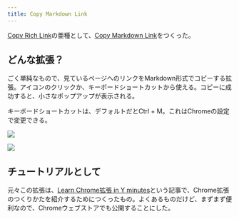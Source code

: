```yaml
---
title: Copy Markdown Link
---
```

[Copy Rich Link](https://chrome.google.com/webstore/detail/copy-rich-link/hikiamlgpdcabppakpmemaofmkgknpea)の亜種として、[Copy Markdown Link](https://chrome.google.com/webstore/detail/copy-markdown-link/gkceaaphhbeanfciglgpffnncfpipjpa)をつくった。

どんな拡張？
------

ごく単純なもので、見ているページへのリンクをMarkdown形式でコピーする拡張。アイコンのクリックか、キーボードショートカットから使える。コピーに成功すると、小さなポップアップが表示される。

キーボードショートカットは、デフォルトだとCtrl + M。これはChromeの設定で変更できる。

![](https://lh6.googleusercontent.com/wxcVU6mIQLyHp-hp7vQvHJgW57zz2etNAhseNJGuu_xeSBj5B1jSFWO24mnOVrIDnUY1WNpOD160JCJOoCm_niWj66gIHk29amGw0WhxmjnIQ5N23d2ZaLN7ZlZBVGiOUTjW6HXapvfCNcYooQ3hO9-dXeDcgTgAzyE-fkUPXATIHs-0UpruA9ByBvwD)

![](https://lh3.googleusercontent.com/h1N5w6I6gRNE6eOUHNPYJKBRgstaEWqzhYVxrMOF0G_3Iy4kViUVkr2srY3v52kyqByHpaSBxEUiZQO1SS4Uq5MBXdteNGItSQNFNkzp_yU09sk5jGDHkw2zKFDPD6y9s9kthRtnMXCM7zR9b4x7Fwx7ZQd6y_FkKQ8KyXzavb5Nf-N3zYJaLBQ_v-2u)

チュートリアルとして
----------

元々この拡張は、[Learn Chrome拡張 in Y minutes](https://r7kamura.com/articles/2022-05-18-learn-chrome-extention-in-y-minutes)という記事で、Chrome拡張のつくりかたを紹介するためにつくったもの。よくあるものだけど、まずまず便利なので、Chromeウェブストアでも公開することにした。
